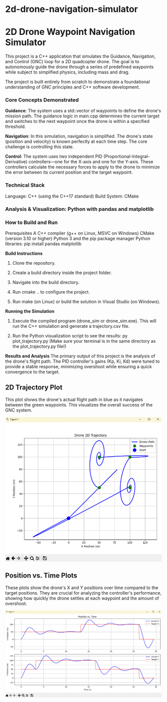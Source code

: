 # 2d-drone-navigation-simulator
# 2D Drone Waypoint Navigation Simulator
This project is a C++ application that simulates the Guidance, Navigation, and Control (GNC) loop for a 2D quadcopter drone. The goal is to autonomously guide the drone through a series of predefined waypoints while subject to simplified physics, including mass and drag.

The project is built entirely from scratch to demonstrate a foundational understanding of GNC principles and C++ software development.

### Core Concepts Demonstrated
**Guidance**: The system uses a std::vector of waypoints to define the drone's mission path. The guidance logic in main.cpp determines the current target and switches to the next waypoint once the drone is within a specified threshold.

**Navigation**: In this simulation, navigation is simplified. The drone's state (position and velocity) is known perfectly at each time step. The core challenge is controlling this state.

**Control**: The system uses two independent PID (Proportional-Integral-Derivative) controllers—one for the X-axis and one for the Y-axis. These controllers calculate the necessary forces to apply to the drone to minimize the error between its current position and the target waypoint.

### Technical Stack
Language: C++ (using the C++17 standard)
Build System: CMake

### Analysis & Visualization: Python with pandas and matplotlib

### How to Build and Run
Prerequisites
A C++ compiler (g++ on Linux, MSVC on Windows)
CMake (version 3.10 or higher)
Python 3 and the pip package manager
Python libraries: pip install pandas matplotlib

**Build Instructions**
1) Clone the repository.

2) Create a build directory inside the project folder.

3) Navigate into the build directory.

4) Run cmake .. to configure the project.

5) Run make (on Linux) or build the solution in Visual Studio (on Windows).

**Running the Simulation**
1) Execute the compiled program (drone_sim or drone_sim.exe). This will run the C++ simulation and generate a trajectory.csv file.

2) Run the Python visualization script to see the results: py plot_trajectory.py (Make sure your terminal is in the same directory as the plot_trajectory.py file!)

**Results and Analysis**
The primary output of this project is the analysis of the drone's flight path. The PID controller's gains (Kp, Ki, Kd) were tuned to provide a stable response, minimizing overshoot while ensuring a quick convergence to the target.

## 2D Trajectory Plot
This plot shows the drone's actual flight path in blue as it navigates between the green waypoints. This visualizes the overall success of the GNC system.

![alt text](<Screenshot 2025-07-14 224314.png>)

## Position vs. Time Plots
These plots show the drone's X and Y positions over time compared to the target positions. They are crucial for analyzing the controller's performance, showing how quickly the drone settles at each waypoint and the amount of overshoot.

![alt text](image.png)
